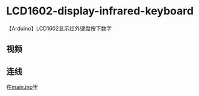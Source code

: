 # LCD1602-display-infrared-keyboard
【Arduino】LCD1602显示红外键盘按下数字
## 视频
## 连线
在[main.ino](https://github.com/lpeydb/LCD1602-display-infrared-keyboard/blob/main/main/main.ino)里
